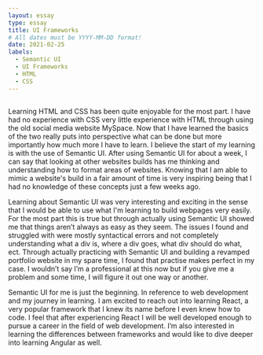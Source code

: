 ```yaml
---
layout: essay
type: essay
title: UI Frameworks 
# All dates must be YYYY-MM-DD format!
date: 2021-02-25
labels:
  - Semantic UI 
  - UI Frameworks
  - HTML
  - CSS
---
```



##  <title> UI Frameworks </title>

<body> 

<div class=”UI Framworks Essay"> 

<p>Learning HTML and CSS has been quite enjoyable for the most part. I have had no experience with CSS very little experience with HTML through using the old social media website MySpace. Now that I have learned the basics of the two really puts into perspective what can be done but more importantly how much more I have to learn. I believe the start of my learning is with the use of Semantic UI. After using Semantic UI for about a week, I can say that looking at other websites builds has me thinking and understanding how to format areas of websites. Knowing that I am able to mimic a website's build in a fair amount of time is very inspiring being that I had no knowledge of these concepts just a few weeks ago. </p>



<p> Learning about Semantic UI was very interesting and exciting in the sense that I would be able to use what I'm learning to build webpages very easily. For the most part this is true but through actually using Semantic UI showed me that things aren’t always as easy as they seem. The issues I found and struggled with were mostly syntactical errors and not completely understanding what a div is, where a div goes, what div should do what, ect. Through actually practicing with Semantic UI and building a revamped portfolio website in my spare time, I found that practise makes perfect in my case. I wouldn’t say I’m a professional at this now but if you give me a problem and some time, I will figure it out one way or another. </p>


<p> Semantic UI for me is just the beginning. In reference to web development and my journey in learning. I am excited to reach out into learning React, a very popular framework that I knew its name before I even knew how to code. I feel that after experiencing React I will be well developed enough to pursue a career in the field of web development. I’m also interested in learning the differences between frameworks and would like to dive deeper into learning Angular as well. </p>

</div>


